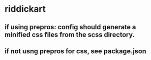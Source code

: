 # riddickart

## if using prepros: config should generate a minified css files from the scss directory.

## if not usng prepros for css, see package.json

